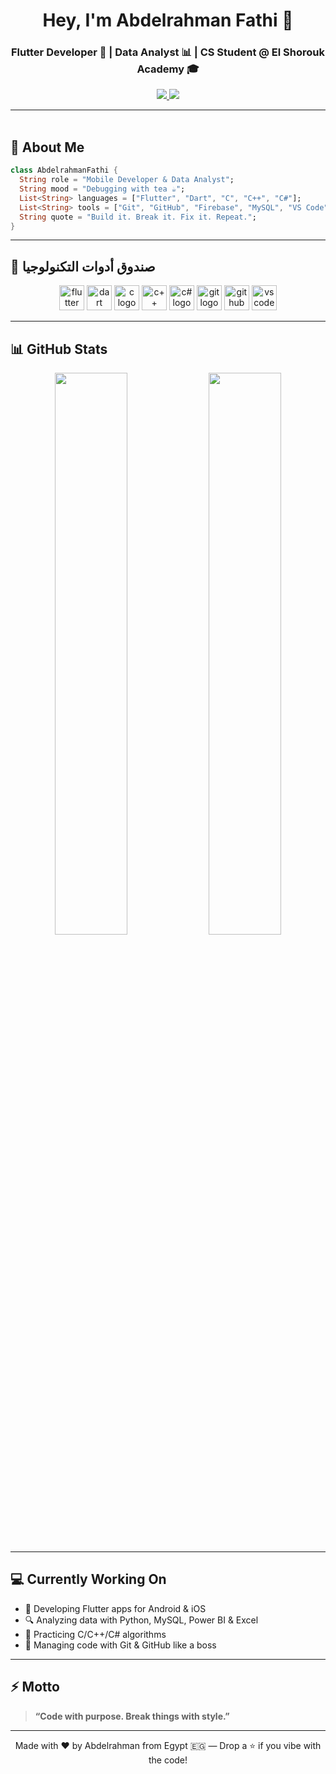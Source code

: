 <h1 align="center">Hey, I'm Abdelrahman Fathi 👋</h1>
<h3 align="center">Flutter Developer 📱 | Data Analyst 📊 | CS Student @ El Shorouk Academy 🎓</h3>

<p align="center">
  <a href="https://instagram.com/your-instagram" target="_blank">
    <img src="https://img.shields.io/badge/@abdelrahman.dev-E4405F?style=for-the-badge&logo=instagram&logoColor=white" />
  </a>
  <a href="https://linkedin.com/in/your-linkedin" target="_blank">
    <img src="https://img.shields.io/badge/LinkedIn-Abdelrahman-0077B5?style=for-the-badge&logo=linkedin&logoColor=white" />
  </a>
</p>

---

<img src="https://media.giphy.com/media/3o7abKhOpu0NwenH3O/giphy.gif" width="100%" height="3px" />

## 🚀 About Me

```dart
class AbdelrahmanFathi {
  String role = "Mobile Developer & Data Analyst";
  String mood = "Debugging with tea ☕";
  List<String> languages = ["Flutter", "Dart", "C", "C++", "C#"];
  List<String> tools = ["Git", "GitHub", "Firebase", "MySQL", "VS Code", "Power BI"];
  String quote = "Build it. Break it. Fix it. Repeat.";
}
```

---

## 🧰 صندوق أدوات التكنولوجيا

<p align="center">
 <p align="center">
  <img src="https://cdn.jsdelivr.net/gh/devicons/devicon/icons/flutter/flutter-original.svg" height="40" alt="flutter logo" />
  <img src="https://cdn.jsdelivr.net/gh/devicons/devicon/icons/dart/dart-original.svg" height="40" alt="dart logo" />
  <img src="https://cdn.jsdelivr.net/gh/devicons/devicon/icons/c/c-original.svg" height="40" alt="c logo" />
  <img src="https://cdn.jsdelivr.net/gh/devicons/devicon/icons/cplusplus/cplusplus-original.svg" height="40" alt="c++ logo" />
  <img src="https://cdn.jsdelivr.net/gh/devicons/devicon/icons/csharp/csharp-original.svg" height="40" alt="c# logo" />
  <img src="https://cdn.jsdelivr.net/gh/devicons/devicon/icons/git/git-original.svg" height="40" alt="git logo" />
  <img src="https://cdn.jsdelivr.net/gh/devicons/devicon/icons/github/github-original.svg" height="40" alt="github logo" />
  <img src="https://cdn.jsdelivr.net/gh/devicons/devicon/icons/vscode/vscode-original.svg" height="40" alt="vscode logo" />
</p>

---

## 📊 GitHub Stats

<p align="center">
  <img src="https://github-readme-stats.vercel.app/api?username=your-github-username&show_icons=true&theme=tokyonight&hide_border=true&border_radius=10" width="48%" />
  <img src="https://github-readme-streak-stats.herokuapp.com/?user=your-github-username&theme=tokyonight&hide_border=true&border_radius=10" width="48%" />
</p>

---

## 💻 Currently Working On

- 📱 Developing Flutter apps for Android & iOS
- 🔍 Analyzing data with Python, MySQL, Power BI & Excel
- 🧠 Practicing C/C++/C# algorithms
- 🤝 Managing code with Git & GitHub like a boss

---

## ⚡ Motto

> **“Code with purpose. Break things with style.”**

---

<p align="center">Made with ❤️ by Abdelrahman from Egypt 🇪🇬 — Drop a ⭐ if you vibe with the code!</p>
